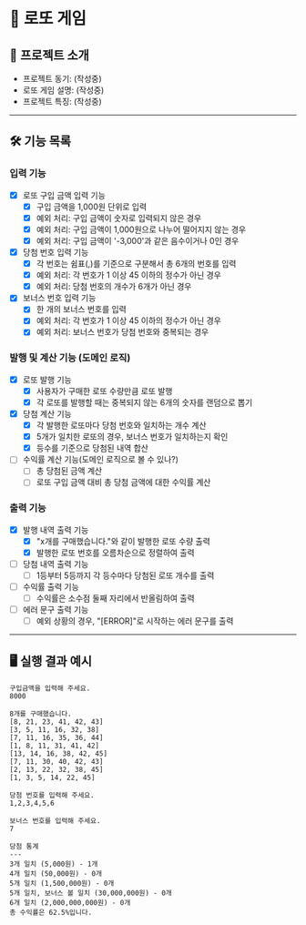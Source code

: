 # 🎰 로또 게임

## 📌 프로젝트 소개
- 프로젝트 동기: (작성중) 
- 로또 게임 설명: (작성중)
- 프로젝트 특징: (작성중)

---
## 🛠️ 기능 목록

### 입력 기능
- [x] 로또 구입 금액 입력 기능
  - [x] 구입 금액을 1,000원 단위로 입력
  - [x] 예외 처리: 구입 금액이 숫자로 입력되지 않은 경우
  - [x] 예외 처리: 구입 금액이 1,000원으로 나누어 떨어지지 않는 경우
  - [x] 예외 처리: 구입 금액이 '-3,000'과 같은 음수이거나 0인 경우
- [x] 당첨 번호 입력 기능
  - [x] 각 번호는 쉼표(,)를 기준으로 구분해서 총 6개의 번호를 입력
  - [x] 예외 처리: 각 번호가 1 이상 45 이하의 정수가 아닌 경우
  - [x] 예외 처리: 당첨 번호의 개수가 6개가 아닌 경우
- [x] 보너스 번호 입력 기능
  - [x] 한 개의 보너스 번호를 입력
  - [x] 예외 처리: 각 번호가 1 이상 45 이하의 정수가 아닌 경우
  - [x] 예외 처리: 보너스 번호가 당첨 번호와 중복되는 경우

### 발행 및 계산 기능 (도메인 로직)
- [x] 로또 발행 기능
  - [x] 사용자가 구매한 로또 수량만큼 로또 발행
  - [x] 각 로또를 발행할 때는 중복되지 않는 6개의 숫자를 랜덤으로 뽑기
- [x] 당첨 계산 기능
  - [x] 각 발행한 로또마다 당첨 번호와 일치하는 개수 계산
  - [x] 5개가 일치한 로또의 경우, 보너스 번호가 일치하는지 확인
  - [x] 등수를 기준으로 당첨된 내역 합산
- [ ] 수익률 계산 기능(도메인 로직으로 볼 수 있나?)
  - [ ] 총 당첨된 금액 계산
  - [ ] 로또 구입 금액 대비 총 당첨 금액에 대한 수익률 계산

### 출력 기능
- [x] 발행 내역 출력 기능
  - [x] "x개를 구매했습니다."와 같이 발행한 로또 수량 출력
  - [x] 발행한 로또 번호를 오름차순으로 정렬하여 출력
- [ ] 당첨 내역 출력 기능
  - [ ] 1등부터 5등까지 각 등수마다 당첨된 로또 개수를 출력
- [ ] 수익률 출력 기능
  - [ ] 수익률은 소수점 둘째 자리에서 반올림하여 출력
- [ ] 에러 문구 출력 기능
  - [ ] 예외 상황의 경우, "[ERROR]"로 시작하는 에러 문구를 출력

---

## 🖥️ 실행 결과 예시
```
구입금액을 입력해 주세요.
8000

8개를 구매했습니다.
[8, 21, 23, 41, 42, 43] 
[3, 5, 11, 16, 32, 38] 
[7, 11, 16, 35, 36, 44] 
[1, 8, 11, 31, 41, 42] 
[13, 14, 16, 38, 42, 45] 
[7, 11, 30, 40, 42, 43] 
[2, 13, 22, 32, 38, 45] 
[1, 3, 5, 14, 22, 45]

당첨 번호를 입력해 주세요.
1,2,3,4,5,6

보너스 번호를 입력해 주세요.
7

당첨 통계
---
3개 일치 (5,000원) - 1개
4개 일치 (50,000원) - 0개
5개 일치 (1,500,000원) - 0개
5개 일치, 보너스 볼 일치 (30,000,000원) - 0개
6개 일치 (2,000,000,000원) - 0개
총 수익률은 62.5%입니다.
```